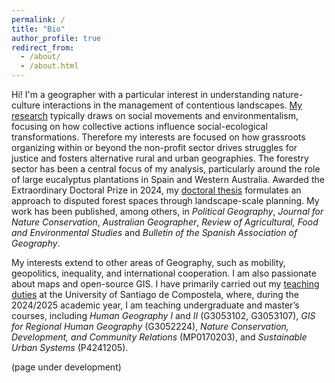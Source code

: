 ```yaml
---
permalink: /
title: "Bio"
author_profile: true
redirect_from: 
  - /about/
  - /about.html
---
```


Hi! I'm a geographer with a particular interest in understanding nature-culture interactions in the management of contentious landscapes. [My research](https://investigacion.usc.gal/investigadores/844832/detalle) typically draws on social movements and environmentalism, focusing on how collective actions influence social-ecological transformations. Therefore my interests are focused on how grassroots organizing within or beyond the non-profit sector drives struggles for justice and fosters alternative rural and urban geographies. The forestry sector has been a central focus of my analysis, particularly around the role of large eucalyptus plantations in Spain and Western Australia. Awarded the Extraordinary Doctoral Prize in 2024, my [doctoral thesis](https://minerva.usc.es/entities/publication/4ef3d3fb-820c-4d83-bf05-1f6423c6595b) formulates an approach to disputed forest spaces through landscape-scale planning. My work has been published, among others, in _Political Geography_, _Journal for Nature Conservation_, _Australian Geographer_, _Review of Agricultural, Food and Environmental Studies_ and _Bulletin of the Spanish Association of Geography_.

My interests extend to other areas of Geography, such as mobility, geopolitics, inequality, and international cooperation. I am also passionate about maps and open-source GIS. I have primarily carried out my [teaching duties](https://www.usc.gal/gl/departamento/xeografia/directorio/diego-cidras-fernandez-358206) at the University of Santiago de Compostela, where, during the 2024/2025 academic year, I am teaching undergraduate and master’s courses, including _Human Geography I_ and _II_ (G3053102, G3053107), _GIS for Regional Human Geography_ (G3052224), _Nature Conservation, Development, and Community Relations_ (MP0170203), and _Sustainable Urban Systems_ (P4241205).

(page under development)
